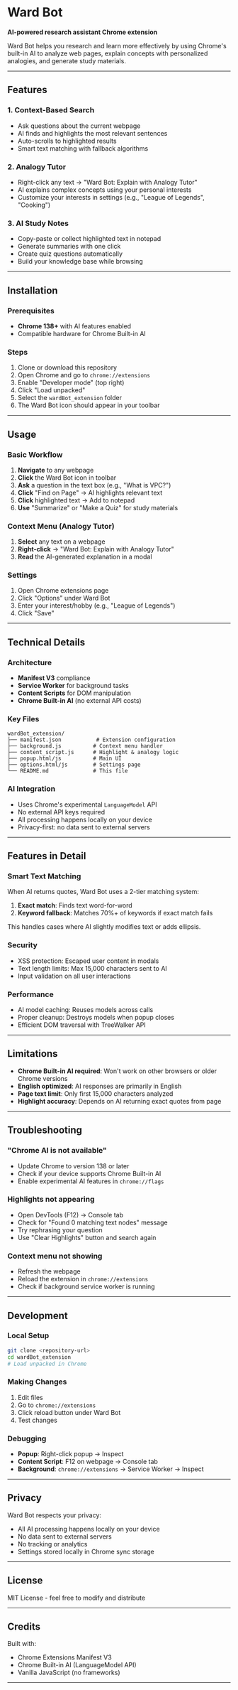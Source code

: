 # Ward Bot

**AI-powered research assistant Chrome extension**

Ward Bot helps you research and learn more effectively by using Chrome's built-in AI to analyze web pages, explain concepts with personalized analogies, and generate study materials.

---

## Features

### 1. Context-Based Search
- Ask questions about the current webpage
- AI finds and highlights the most relevant sentences
- Auto-scrolls to highlighted results
- Smart text matching with fallback algorithms

### 2. Analogy Tutor
- Right-click any text -> "Ward Bot: Explain with Analogy Tutor"
- AI explains complex concepts using your personal interests
- Customize your interests in settings (e.g., "League of Legends", "Cooking")

### 3. AI Study Notes
- Copy-paste or collect highlighted text in notepad
- Generate summaries with one click
- Create quiz questions automatically
- Build your knowledge base while browsing

---

## Installation

### Prerequisites
- **Chrome 138+** with AI features enabled
- Compatible hardware for Chrome Built-in AI

### Steps
1. Clone or download this repository
2. Open Chrome and go to `chrome://extensions`
3. Enable "Developer mode" (top right)
4. Click "Load unpacked"
5. Select the `wardBot_extension` folder
6. The Ward Bot icon should appear in your toolbar

---

## Usage

### Basic Workflow
1. **Navigate** to any webpage
2. **Click** the Ward Bot icon in toolbar
3. **Ask** a question in the text box (e.g., "What is VPC?")
4. **Click** "Find on Page" -> AI highlights relevant text
5. **Click** highlighted text -> Add to notepad
6. **Use** "Summarize" or "Make a Quiz" for study materials

### Context Menu (Analogy Tutor)
1. **Select** any text on a webpage
2. **Right-click** -> "Ward Bot: Explain with Analogy Tutor"
3. **Read** the AI-generated explanation in a modal

### Settings
1. Open Chrome extensions page
2. Click "Options" under Ward Bot
3. Enter your interest/hobby (e.g., "League of Legends")
4. Click "Save"

---

## Technical Details

### Architecture
- **Manifest V3** compliance
- **Service Worker** for background tasks
- **Content Scripts** for DOM manipulation
- **Chrome Built-in AI** (no external API costs)

### Key Files
```
wardBot_extension/
├── manifest.json           # Extension configuration
├── background.js          # Context menu handler
├── content_script.js      # Highlight & analogy logic
├── popup.html/js          # Main UI
├── options.html/js        # Settings page
└── README.md              # This file
```

### AI Integration
- Uses Chrome's experimental `LanguageModel` API
- No external API keys required
- All processing happens locally on your device
- Privacy-first: no data sent to external servers

---

## Features in Detail

### Smart Text Matching
When AI returns quotes, Ward Bot uses a 2-tier matching system:
1. **Exact match**: Finds text word-for-word
2. **Keyword fallback**: Matches 70%+ of keywords if exact match fails

This handles cases where AI slightly modifies text or adds ellipsis.

### Security
- XSS protection: Escaped user content in modals
- Text length limits: Max 15,000 characters sent to AI
- Input validation on all user interactions

### Performance
- AI model caching: Reuses models across calls
- Proper cleanup: Destroys models when popup closes
- Efficient DOM traversal with TreeWalker API

---

## Limitations

- **Chrome Built-in AI required**: Won't work on other browsers or older Chrome versions
- **English optimized**: AI responses are primarily in English
- **Page text limit**: Only first 15,000 characters analyzed
- **Highlight accuracy**: Depends on AI returning exact quotes from page

---

## Troubleshooting

### "Chrome AI is not available"
- Update Chrome to version 138 or later
- Check if your device supports Chrome Built-in AI
- Enable experimental AI features in `chrome://flags`

### Highlights not appearing
- Open DevTools (F12) -> Console tab
- Check for "Found 0 matching text nodes" message
- Try rephrasing your question
- Use "Clear Highlights" button and search again

### Context menu not showing
- Refresh the webpage
- Reload the extension in `chrome://extensions`
- Check if background service worker is running

---

## Development

### Local Setup
```bash
git clone <repository-url>
cd wardBot_extension
# Load unpacked in Chrome
```

### Making Changes
1. Edit files
2. Go to `chrome://extensions`
3. Click reload button under Ward Bot
4. Test changes

### Debugging
- **Popup**: Right-click popup -> Inspect
- **Content Script**: F12 on webpage -> Console tab
- **Background**: `chrome://extensions` -> Service Worker -> Inspect

---

## Privacy

Ward Bot respects your privacy:
- All AI processing happens locally on your device
- No data sent to external servers
- No tracking or analytics
- Settings stored locally in Chrome sync storage

---

## License

MIT License - feel free to modify and distribute

---

## Credits

Built with:
- Chrome Extensions Manifest V3
- Chrome Built-in AI (LanguageModel API)
- Vanilla JavaScript (no frameworks)

---

